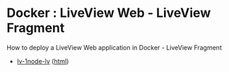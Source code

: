 # Docker : LiveView Web - LiveView Fragment

How to deploy a LiveView Web application in Docker - LiveView Fragment

* [lv-1node-lv](src/site/markdown/index.md) ([html](https://plord12.github.io/samples/10.4.0-SNAPSHOT/docker/lv-1node/lv-1node-lv/))
